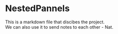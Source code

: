 NestedPannels
=============

This is a markdown file that discibes the project.  
We can also use it to send notes to each other - Nat.
